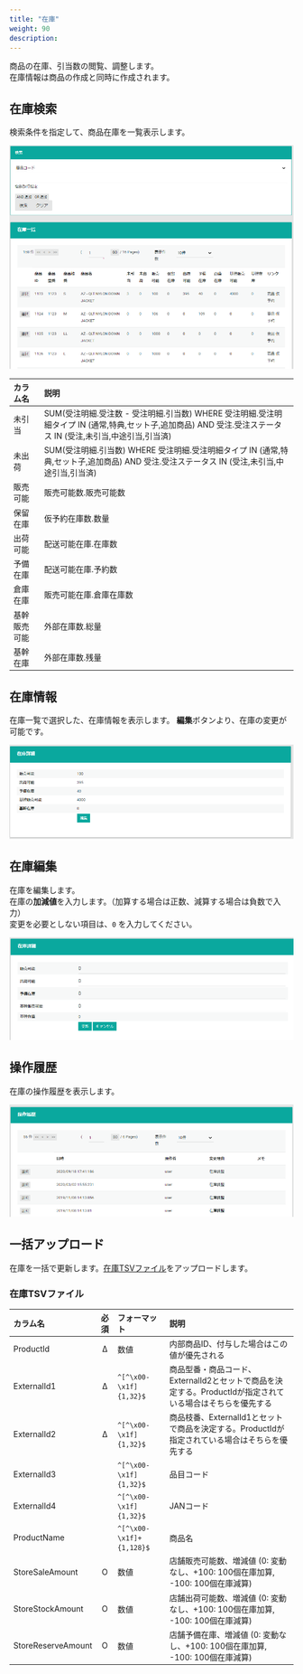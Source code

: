 ```yaml
---
title: "在庫"
weight: 90
description: 
---
```


商品の在庫、引当数の閲覧、調整します。  
在庫情報は商品の作成と同時に作成されます。

## 在庫検索
検索条件を指定して、商品在庫を一覧表示します。

![検索](search.png)

|      カラム名      |                     説明                                                    |
| :----------------- |  :------------------------------------------------------------------------ |
| 未引当 | SUM(受注明細.受注数 - 受注明細.引当数) WHERE 受注明細.受注明細タイプ IN (通常,特典,セット子,追加商品) AND 受注.受注ステータス IN (受注,未引当,中途引当,引当済) |
| 未出荷 | SUM(受注明細.引当数) WHERE 受注明細.受注明細タイプ IN (通常,特典,セット子,追加商品) AND 受注.受注ステータス IN (受注,未引当,中途引当,引当済) |
| 販売可能 | 販売可能数.販売可能数 |
| 保留在庫 | 仮予約在庫数.数量 |
| 出荷可能 | 配送可能在庫.在庫数 |
| 予備在庫 | 配送可能在庫.予約数 |
| 倉庫在庫 | 販売可能在庫.倉庫在庫数 |
| 基幹販売可能 | 外部在庫数.総量 |
| 基幹在庫 | 外部在庫数.残量 |


## 在庫情報
在庫一覧で選択した、在庫情報を表示します。
**編集**ボタンより、在庫の変更が可能です。

![情報](info.png)

## 在庫編集
在庫を編集します。  
在庫の**加減値**を入力します。（加算する場合は正数、減算する場合は負数で入力）  
変更を必要としない項目は、`0` を入力してください。

![編集](edit.png)

## 操作履歴
在庫の操作履歴を表示します。

![履歴](history.png)

## 一括アップロード
在庫を一括で更新します。[在庫TSVファイル](.#在庫TSVファイル)をアップロードします。

### 在庫TSVファイル

|      カラム名      |  必須   |       フォーマット       |                                                    説明                                                    |
| :----------------- | :-----: | :----------------------- | :--------------------------------------------------------------------------------------------------------- |
| ProductId          | &Delta; | 数値                     | 内部商品ID、付与した場合はこの値が優先される                                                               |
| ExternalId1        | &Delta; | `^[^\x00-\x1f]{1,32}$`   | 商品型番・商品コード、ExternalId2とセットで商品を決定する。ProductIdが指定されている場合はそちらを優先する |
| ExternalId2        | &Delta; | `^[^\x00-\x1f]{1,32}$`   | 商品枝番、ExternalId1とセットで商品を決定する。ProductIdが指定されている場合はそちらを優先する             |
| ExternalId3        |         | `^[^\x00-\x1f]{1,32}$`   | 品目コード                                                                                                 |
| ExternalId4        |         | `^[^\x00-\x1f]{1,32}$`   | JANコード                                                                                                  |
| ProductName        |         | `^[^\x00-\x1f]+{1,128}$` | 商品名                                                                                                     |
| StoreSaleAmount    |    O    | 数値                     | 店舗販売可能数、増減値 (0: 変動なし、+100: 100個在庫加算, -100: 100個在庫減算)                             |
| StoreStockAmount   |    O    | 数値                     | 店舗出荷可能数、増減値 (0: 変動なし、+100: 100個在庫加算, -100: 100個在庫減算)                             |
| StoreReserveAmount |    O    | 数値                     | 店舗予備在庫、増減値 (0: 変動なし、+100: 100個在庫加算, -100: 100個在庫減算)                               |



